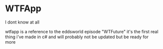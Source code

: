 # WTFApp
I dont know at all

wtfapp is a reference to the eddsworld episode "WTFuture"
it's the first real thing i've made in c# and will probably not be updated
but be ready for more
